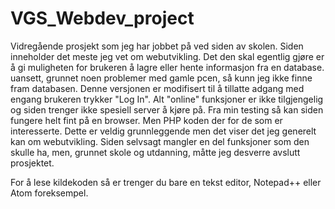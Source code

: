 # VGS_Webdev_project
Vidregående prosjekt som jeg har jobbet på ved siden av skolen.
Siden inneholder det meste jeg vet om webutvikling.
Det den skal egentlig gjøre er å gi muligheten for brukeren å lagre eller hente informasjon fra en database. uansett, grunnet noen problemer med gamle pcen, så kunn jeg ikke finne fram databasen.
Denne versjonen er modifisert til å tillatte adgang med engang brukeren trykker "Log In". Alt "online" funksjoner er ikke tilgjengelig og siden trenger ikke spesiell server å kjøre på.
Fra min testing så kan siden fungere helt fint på en browser. Men PHP koden der for de som er interesserte. Dette er veldig grunnleggende men det viser det jeg generelt kan om webutvikling.
Siden selvsagt mangler en del funksjoner som den skulle ha, men, grunnet skole og utdanning, måtte jeg desverre avslutt prosjektet.

For å lese kildekoden så er trenger du bare en tekst editor, Notepad++ eller Atom foreksempel.
